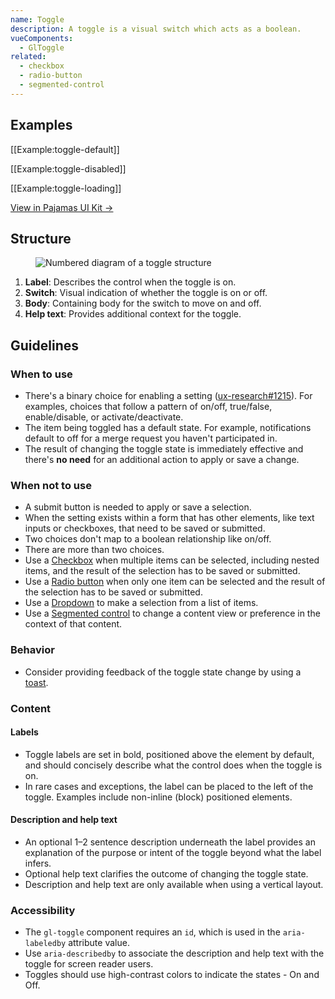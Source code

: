 ```yaml
---
name: Toggle
description: A toggle is a visual switch which acts as a boolean.
vueComponents:
  - GlToggle
related:
  - checkbox
  - radio-button
  - segmented-control
---
```


## Examples

[[Example:toggle-default]]

[[Example:toggle-disabled]]

[[Example:toggle-loading]]

[View in Pajamas UI Kit →](https://www.figma.com/file/qEddyqCrI7kPSBjGmwkZzQ/Pajamas-UI-Kit?node-id=425%3A140)

## Structure

<figure class="figure" role="figure" aria-label="Toggle structure">
  <img class="figure-img" src="/img/toggle-structure.svg" alt="Numbered diagram of a toggle structure" role="img" />
</figure>

1. **Label**: Describes the control when the toggle is on.
1. **Switch**: Visual indication of whether the toggle is on or off. 
1. **Body**: Containing body for the switch to move on and off.
1. **Help text**: Provides additional context for the toggle.

## Guidelines

### When to use

- There's a binary choice for enabling a setting ([ux-research#1215](https://gitlab.com/gitlab-org/ux-research/-/issues/1215#note_492752885)). For examples, choices that follow a pattern of on/off, true/false, enable/disable, or activate/deactivate.
- The item being toggled has a default state. For example, notifications default to off for a merge request you haven't participated in. 
- The result of changing the toggle state is immediately effective and there's **no need** for an additional action to apply or save a change.

### When not to use

- A submit button is needed to apply or save a selection.
- When the setting exists within a form that has other elements, like text inputs or checkboxes, that need to be saved or submitted.
- Two choices don't map to a boolean relationship like on/off.
- There are more than two choices.
- Use a [Checkbox](/components/checkbox) when multiple items can be selected, including nested items, and the result of the selection has to be saved or submitted.
- Use a [Radio button](/components/radio-button) when only one item can be selected and the result of the selection has to be saved or submitted.
- Use a [Dropdown](/components/dropdown) to make a selection from a list of items.
- Use a [Segmented control](/components/segmented-control) to change a content view or preference in the context of that content.

### Behavior

- Consider providing feedback of the toggle state change by using a [toast](/components/toast).

### Content

#### Labels

- Toggle labels are set in bold, positioned above the element by default, and should concisely describe what the control does when the toggle is on.
- In rare cases and exceptions, the label can be placed to the left of the toggle. Examples include non-inline (block) positioned elements.

#### Description and help text

- An optional 1–2 sentence description underneath the label provides an explanation of the purpose or intent of the toggle beyond what the label infers.
- Optional help text clarifies the outcome of changing the toggle state.
- Description and help text are only available when using a vertical layout.

### Accessibility

- The `gl-toggle` component requires an `id`, which is used in the `aria-labeledby` attribute value.
- Use `aria-describedby` to associate the description and help text with the toggle for screen reader users.
- Toggles should use high-contrast colors to indicate the states - On and Off.
